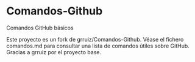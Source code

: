 # Comandos-Github
Comandos GitHub básicos

Este proyecto es un fork de grruiz/Comandos-Github. Véase el fichero comandos.md para consultar una lista de comandos útiles sobre GitHub. Gracias a grruiz por el proyecto base.

